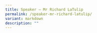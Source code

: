 ```yaml
---
title: Speaker – Mr Richard LaTulip
permalink: /speaker-mr-richard-latulip/
variant: markdown
description: ""
---
```

